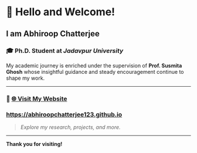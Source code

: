 
# 👋 Hello and Welcome!

## I am **Abhiroop Chatterjee**
### 🎓 Ph.D. Student at *Jadavpur University*

My academic journey is enriched under the supervision of **Prof. Susmita Ghosh** whose insightful guidance and steady encouragement continue to shape my work.

---

### 🔗 [🌐 Visit My Website](https://abhiroopchatterjee123.github.io)
### https://abhiroopchatterjee123.github.io

> *Explore my research, projects, and more.*

---

**Thank you for visiting!**

<!--
**abhiroopchatterjee123/abhiroopchatterjee123** is a ✨ _special_ ✨ repository because its `README.md` (this file) appears on your GitHub profile.

Here are some ideas to get you started:

- 🔭 I’m currently working on ...
- 🌱 I’m currently learning ...
- 👯 I’m looking to collaborate on ...
- 🤔 I’m looking for help with ...
- 💬 Ask me about ...
- 📫 How to reach me: ...
- 😄 Pronouns: ...
- ⚡ Fun fact: ...
-->
